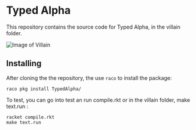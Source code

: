 # Typed Alpha

This repository contains the source code for Typed Alpha, in the villain folder.

![Image of Villain](https://external-preview.redd.it/IKpBn5nc0EsiKGW9oK9715diei5UWi3WVWe1l7IZ9iY.png?auto=webp&s=034d509d75c9809e37ef52ba037eda3391185741)

## Installing

After cloning the the repository, the use `raco` to install the package:

```
raco pkg install TypedAlpha/
```

To test, you can go into test an run compile.rkt or in the villain folder, make text.run :
```
racket compile.rkt
make text.run
```

